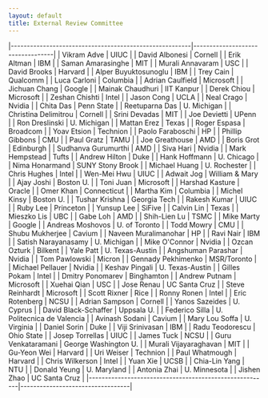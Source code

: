 ```yaml
---
layout: default
title: External Review Committee
---
```


|--------------------------------------------------------|----------------------------------|
|                                            Vikram Adve |                             UIUC |
|                                         David Albonesi |                          Cornell |
|                                            Erik Altman |                              IBM |
|                                      Saman Amarasinghe |                              MIT |
|                                       Murali Annavaram |                              USC |
|                                           David Brooks |                          Harvard |
|                                   Alper Buyuktosunoglu |                              IBM |
|                                              Trey Cain |                         Qualcomm |
|                                           Luca Carloni |                         Columbia |
|                                       Adrian Caulfield |                        Microsoft |
|                                          Jichuan Chang |                           Google |
|                                       Mainak Chaudhuri |                       IIT Kanpur |
|                                            Derek Chiou |                        Microsoft |
|                                         Zeshan Chishti |                            Intel |
|                                             Jason Cong |                             UCLA |
|                                             Neal Crago |                           Nvidia |
|                                              Chita Das |                       Penn State |
|                                         Reetuparna Das |                      U. Michigan |
|                                   Christina Delimitrou |                          Cornell |
|                                          Srini Devadas |                              MIT |
|                                           Joe Devietti |                            UPenn |
|                                         Ron Dreslinski |                      U. Michigan |
|                                            Mattan Erez |                            Texas |
|                                           Roger Espasa |                         Broadcom |
|                                            Yoav Etsion |                         Technion |
|                                       Paolo Faraboschi |                               HP |
|                                        Phillip Gibbons |                              CMU |
|                                             Paul Gratz |                             TAMU |
|                                         Joe Greathouse |                              AMD |
|                                             Boris Grot |                        Edinburgh |
|                                    Sudhanva Gurumurthi |                              AMD |
|                                              Siva Hari |                           Nvidia |
|                                         Mark Hempstead |                            Tufts |
|                                          Andrew Hilton |                             Duke |
|                                          Hank Hoffmann |                       U. Chicago |
|                                         Nima Honarmand |                 SUNY Stony Brook |
|                                          Michael Huang |                     U. Rochester |
|                                           Chris Hughes |                            Intel |
|                                            Wen-Mei Hwu |                             UIUC |
|                                             Adwait Jog |                   William & Mary |
|                                             Ajay Joshi |                        Boston U. |
|                                              Toni Juan |                        Microsoft |
|                                        Harshad Kasture |                           Oracle |
|                                              Omer Khan |                      Connecticut |
|                                             Martha Kim |                         Columbia |
|                                           Michel Kinsy |                        Boston U. |
|                                         Tushar Krishna |                     Georgia Tech |
|                                           Rakesh Kumar |                             UIUC |
|                                               Ruby Lee |                        Princeton |
|                                             Yunsup Lee |                           SiFive |
|                                             Calvin Lin |                            Texas |
|                                            Mieszko Lis |                              UBC |
|                                               Gabe Loh |                              AMD |
|                                           Shih-Lien Lu |                             TSMC |
|                                             Mike Marty |                           Google |
|                                       Andreas Moshovos |                    U. of Toronto |
|                                             Todd Mowry |                              CMU |
|                                        Shubu Mukherjee |                           Cavium |
|                                   Naveen Muralimanohar |                               HP |
|                                              Ravi Nair |                              IBM |
|                                    Satish Narayanasamy |                      U. Michigan |
|                                          Mike O'Connor |                           Nvidia |
|                                           Ozcan Ozturk |                          Bilkent |
|                                              Yale Patt |                  U. Texas-Austin |
|                                     Angshuman Parashar |                           Nvidia |
|                                          Tom Pawlowski |                           Micron |
|                                     Gennady Pekhimenko |                      MSR/Toronto |
|                                       Michael Pellauer |                           Nvidia |
|                                         Keshav Pingali |                  U. Texas-Austin |
|                                           Gilles Pokam |                            Intel |
|                                       Dmitry Ponomarev |                       Binghamton |
|                                          Andrew Putnam |                        Microsoft |
|                                            Xuehai Qian |                              USC |
|                                             Jose Renau |                    UC Santa Cruz |
|                                        Steve Reinhardt |                        Microsoft |
|                                           Scott Rixner |                             Rice |
|                                            Ronny Ronen |                            Intel |
|                                         Eric Rotenberg |                             NCSU |
|                                         Adrian Sampson |                          Cornell |
|                                         Yanos Sazeides |                        U. Cyprus |
|                                   David Black-Schaffer |                       Uppsala U. |
|                                         Federico Silla |       U. Politecnica de Valencia |
|                                         Avinash Sodani |                           Cavium |
|                                         Mary Lou Soffa |                      U. Virginia |
|                                           Daniel Sorin |                             Duke |
|                                        Viji Srinivasan |                              IBM |
|                                        Radu Teodorescu |                       Ohio State |
|                                        Josep Torrellas |                             UIUC |
|                                             James Tuck |                             NCSU |
|                                     Guru Venkataramani |             George Washington U. |
|                                  Murali Vijayaraghavan |                              MIT |
|                                            Gu-Yeon Wei |                          Harvard |
|                                             Uri Weiser |                         Technion |
|                                         Paul Whatmough |                          Harvard |
|                                        Chris Wilkerson |                            Intel |
|                                               Yuan Xie |                             UCSB |
|                                          Chia-Lin Yang |                              NTU |
|                                           Donald Yeung |                      U. Maryland |
|                                           Antonia Zhai |                     U. Minnesota |
|                                            Jishen Zhao |                    UC Santa Cruz |
|--------------------------------------------------------|----------------------------------|
